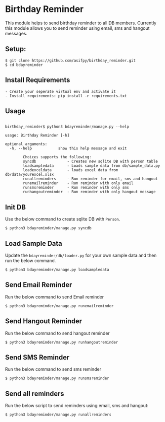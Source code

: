 Birthday Reminder
=================

This module helps to send birthday reminder to all DB members. Currently this module allows you to send reminder using email, sms and hangout messages.

Setup:
------

```shell
$ git clone https://github.com/asifpy/birthday_reminder.git 
$ cd bdayreminder
```

Install Requirements
--------------------
```
- Create your seperate virtual env and activate it
- Install requirements: pip install -r requirements.txt
```

Usage
-----

```shell

birthday_reminder$ python3 bdayreminder/manage.py --help

usage: Birthday Reminder [-h]

optional arguments:
  -h, --help            show this help message and exit

        Choices supports the following:
        syncdb              - Creates new sqlite DB with person table
        loadsampledata      - Loads sample data from db/sample_data.py
        loadexceldata       - loads excel data from db/data/yourexcel.xlsx
        runallreminders     - Run reminder for email, sms and hangout
        runemailreminder    - Run reminder with only email
        runsmsreminder      - Run reminder with only sms
        runhangoutreminder  - Run reminder with only hangout message
```

Init DB
-------
Use the below command to create sqlite DB with `Person`.

```shell
$ python3 bdayreminder/manage.py syncdb
```

Load Sample Data
----------------

Update the `bdayreminder/db/loader.py` for your own sample data and then run the below command.

```shell
$ python3 bdayreminder/manage.py loadsampledata
```

Send Email Reminder
-------------------

Run the below command to send Email reminder

```shell
$ python3 bdayreminder/manage.py runemailreminder
```

Send Hangout Reminder
---------------------

Run the below command to send hangout reminder

```shell
$ python3 bdayreminder/manage.py runhangoutreminder
```

Send SMS Reminder
-----------------

Run the below command to send sms reminder

```shell
$ python3 bdayreminder/manage.py runsmsreminder
```


Send all reminders
------------------

Run the below script to send reminders using email, sms and hangout:

```shell
$ python3 bdayreminder/manage.py runallreminders
```

